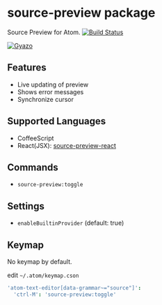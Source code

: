 # source-preview package

Source Preview for Atom.
[![Build Status](https://travis-ci.org/aki77/atom-source-preview.svg)](https://travis-ci.org/aki77/atom-source-preview)

[![Gyazo](http://i.gyazo.com/e391eb2802466ffa86111577052d02b7.gif)](http://gyazo.com/e391eb2802466ffa86111577052d02b7)

## Features

* Live updating of preview
* Shows error messages
* Synchronize cursor

## Supported Languages

* CoffeeScript
* React(JSX): [source-preview-react](https://atom.io/packages/source-preview-react)

## Commands

* `source-preview:toggle`

## Settings

* `enableBuiltinProvider` (default: true)

## Keymap

No keymap by default.

edit `~/.atom/keymap.cson`

```coffeescript
'atom-text-editor[data-grammar~="source"]':
  'ctrl-M': 'source-preview:toggle'
```
